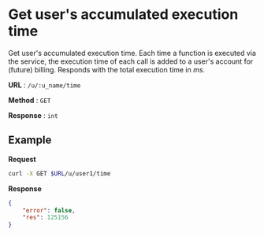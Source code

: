 # Get user's accumulated execution time

Get user's accumulated execution time. Each time a function is executed via the service, the execution time of each call is added to a user's account for (future) billing. Responds with the total execution time in *ms*. 

**URL** : `/u/:u_name/time`

**Method** : `GET`

**Response** : `int`


## Example
**Request**
```bash
curl -X GET $URL/u/user1/time
```

**Response**
```json
{
    "error": false,
    "res": 125156
}
```
